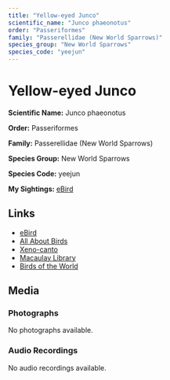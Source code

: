 ```yaml
---
title: "Yellow-eyed Junco"
scientific_name: "Junco phaeonotus"
order: "Passeriformes"
family: "Passerellidae (New World Sparrows)"
species_group: "New World Sparrows"
species_code: "yeejun"
---
```


# Yellow-eyed Junco

**Scientific Name:** Junco phaeonotus

**Order:** Passeriformes

**Family:** Passerellidae (New World Sparrows)

**Species Group:** New World Sparrows

**Species Code:** yeejun

**My Sightings:** [eBird](https://ebird.org/lifelist?r=world&time=life&spp=yeejun)

## Links
* [eBird](https://ebird.org/species/yeejun) 
* [All About Birds](https://www.allaboutbirds.org/guide/yeejun) 
* [Xeno-canto](https://www.xeno-canto.org/species/yeejun) 
* [Macaulay Library](https://search.macaulaylibrary.org/catalog?taxonCode=yeejun&sort=rating_rank_desc)
* [Birds of the World](https://birdsoftheworld.org/bow/species/yeejun)

## Media
### Photographs
No photographs available.

### Audio Recordings
No audio recordings available.
